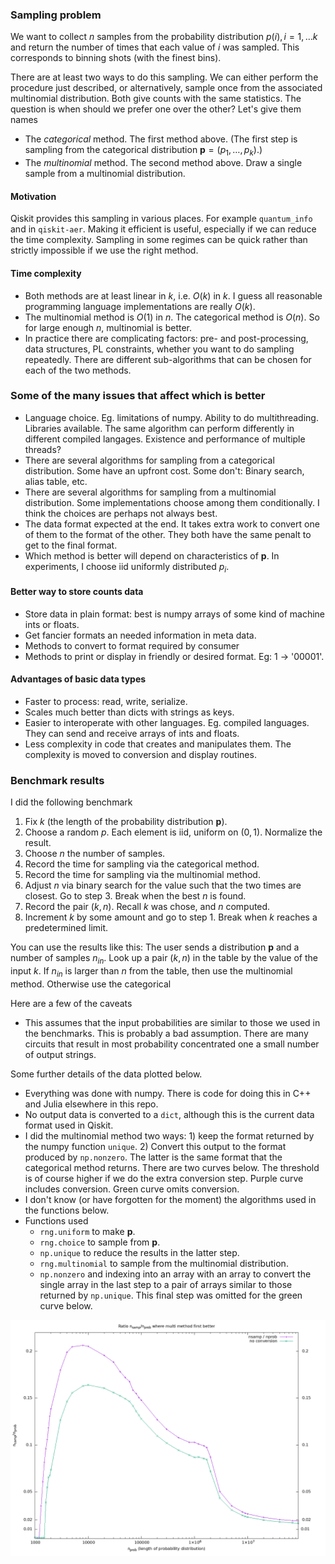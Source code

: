 ### Sampling problem

We want to collect $n$ samples from the probability distribution $p(i), i=1,\ldots k$ and
return the number of times that each value of $i$ was sampled. This corresponds to binning
shots (with the finest bins).

There are at least two ways to do this sampling. We can either perform the procedure just described,
or alternatively, sample once from the associated multinomial distribution. Both give counts with
the same statistics.  The question is when should we prefer one over the other? Let's give them
names

* The *categorical* method. The first method above. (The first step is sampling from the
  categorical distribution $\mathbf{p}=(p_1,\ldots,p_k)$.)
* The *multinomial* method. The second method above. Draw a single sample from a multinomial distribution.

#### Motivation

Qiskit provides this sampling in various places. For example `quantum_info` and in `qiskit-aer`. Making
it efficient is useful, especially if we can reduce the time complexity. Sampling in some regimes can be
quick rather than strictly impossible if we use the right method.

#### Time complexity
* Both methods are at least linear in $k$, i.e. $O(k)$ in $k$. I guess all reasonable programming language
  implementations are really $O(k)$.
* The multinomial method is $O(1)$ in $n$. The categorical method is $O(n)$. So for large enough $n$,
  multinomial is better.
* In practice there are complicating factors: pre- and post-processing, data structures, PL constraints, whether you want to
  do sampling repeatedly. There are different sub-algorithms that can be chosen for each of the two methods.


### Some of the many issues that affect which is better

* Language choice. Eg. limitations of numpy. Ability to do multithreading. Libraries available.
  The same algorithm can perform differently in different compiled langages. Existence and performance
  of multiple threads?
* There are several algorithms for sampling from a categorical distribution. Some have an upfront cost.
  Some don't: Binary search, alias table, etc.
* There are several algorithms for sampling from a multinomial distribution. Some implementations choose
  among them conditionally. I think the choices are perhaps not always best.
* The data format expected at the end. It takes extra work to convert one of them to the format of the other.
  They both have the same penalt to get to the final format.
* Which method is better will depend on characteristics of $\mathbf{p}$. In experiments, I choose
  iid uniformly distributed $p_i$.

#### Better way to store counts data

* Store data in plain format: best is numpy arrays of some kind of machine ints or floats.
* Get fancier formats an needed information in meta data.
* Methods to convert to format required by consumer
* Methods to print or display in friendly or desired format. Eg: 1 -> '00001'.

#### Advantages of basic data types

* Faster to process: read, write, serialize.
* Scales much better than dicts with strings as keys.
* Easier to interoperate with other languages. Eg. compiled languages. They can send and receive
  arrays of ints and floats.
* Less complexity in code that creates and manipulates them. The complexity is moved to
  conversion and display routines.

### Benchmark results

I did the following benchmark
1. Fix $k$ (the length of the probability distribution $\mathbf{p}$).
2. Choose a random $p$. Each element is iid, uniform on $(0, 1)$. Normalize the result.
3. Choose $n$ the number of samples.
4. Record the time for sampling via the categorical method.
5. Record the time for sampling via the multinomial method.
6. Adjust $n$ via binary search for the value such that the two times are closest. Go to step 3.
   Break when the best $n$ is found.
7. Record the pair $(k, n)$. Recall $k$ was chose, and $n$ computed.
8. Increment $k$ by some amount and go to step 1. Break when $k$ reaches a predetermined limit.

You can use the results like this: The user sends a distribution $\mathbf{p}$ and a number of
samples $n_{in}$. Look up a pair $(k, n)$ in the table by the value of the input $k$.
If $n_{in}$ is larger than $n$ from the table, then use the multinomial method. Otherwise use
the categorical

Here are a few of the caveats
* This assumes that the input probabilities are similar to those we used in the benchmarks. This is
  probably a bad assumption. There are many circuits that result in most probability concentrated one
  a small number of output strings.

Some further details of the data plotted below.
* Everything was done with numpy. There is code for doing this in C++ and Julia elsewhere in this repo.
* No output data is converted to a `dict`, although this is the current data format used in Qiskit.
* I did the multinomial method two ways: 1) keep the format returned by the numpy function `unique`.
  2) Convert this output to the format produced by `np.nonzero`. The latter is the same format that
  the categorical method returns. There are two curves below. The threshold is of course higher if
  we do the extra conversion step. Purple curve includes conversion. Green curve omits conversion.
* I don't know (or have forgotten for the moment) the algorithms used in the functions below.
* Functions used
    * `rng.uniform` to make $\mathbf{p}$.
    * `rng.choice` to sample from $\mathbf{p}$.
    * `np.unique` to reduce the results in the latter step.
    * `rng.multinomial` to sample from the multinomial distribution.
    * `np.nonzero` and indexing into an array with an array to convert the single array in the
       last step to a pair of arrays similar to those returned by `np.unique`. This final step
        was omitted for the green curve below.

![no image](./post_proc_results/samples1.png "Plot of sample stats")

<!--  LocalWords:  ldots multinomial mathbf Qiskit qiskit aer pre numpy iid ints Eg '00001 dicts np
 -->
<!--  LocalWords:  interoperate repo rng
 -->
